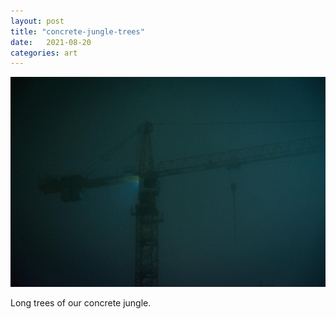 ```yaml
---
layout: post
title: "concrete-jungle-trees"
date:   2021-08-20
categories: art
---
```


![concrete-jungle-trees](/img/arts/concrete-jungle-trees.jpg)

<span class='image-details'>
Long trees of our concrete jungle.
</span>
